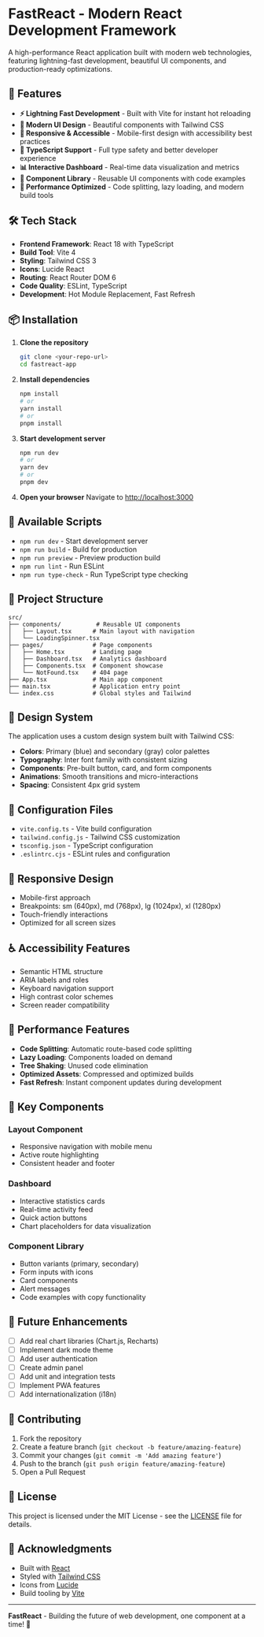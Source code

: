 # FastReact - Modern React Development Framework

A high-performance React application built with modern web technologies, featuring lightning-fast development, beautiful UI components, and production-ready optimizations.

## 🚀 Features

- **⚡ Lightning Fast Development** - Built with Vite for instant hot reloading
- **🎨 Modern UI Design** - Beautiful components with Tailwind CSS
- **📱 Responsive & Accessible** - Mobile-first design with accessibility best practices
- **🔧 TypeScript Support** - Full type safety and better developer experience
- **📊 Interactive Dashboard** - Real-time data visualization and metrics
- **🎯 Component Library** - Reusable UI components with code examples
- **🚀 Performance Optimized** - Code splitting, lazy loading, and modern build tools

## 🛠️ Tech Stack

- **Frontend Framework**: React 18 with TypeScript
- **Build Tool**: Vite 4
- **Styling**: Tailwind CSS 3
- **Icons**: Lucide React
- **Routing**: React Router DOM 6
- **Code Quality**: ESLint, TypeScript
- **Development**: Hot Module Replacement, Fast Refresh

## 📦 Installation

1. **Clone the repository**
   ```bash
   git clone <your-repo-url>
   cd fastreact-app
   ```

2. **Install dependencies**
   ```bash
   npm install
   # or
   yarn install
   # or
   pnpm install
   ```

3. **Start development server**
   ```bash
   npm run dev
   # or
   yarn dev
   # or
   pnpm dev
   ```

4. **Open your browser**
   Navigate to [http://localhost:3000](http://localhost:3000)

## 🚀 Available Scripts

- `npm run dev` - Start development server
- `npm run build` - Build for production
- `npm run preview` - Preview production build
- `npm run lint` - Run ESLint
- `npm run type-check` - Run TypeScript type checking

## 📁 Project Structure

```
src/
├── components/          # Reusable UI components
│   ├── Layout.tsx      # Main layout with navigation
│   └── LoadingSpinner.tsx
├── pages/              # Page components
│   ├── Home.tsx        # Landing page
│   ├── Dashboard.tsx   # Analytics dashboard
│   ├── Components.tsx  # Component showcase
│   └── NotFound.tsx    # 404 page
├── App.tsx             # Main app component
├── main.tsx            # Application entry point
└── index.css           # Global styles and Tailwind
```

## 🎨 Design System

The application uses a custom design system built with Tailwind CSS:

- **Colors**: Primary (blue) and secondary (gray) color palettes
- **Typography**: Inter font family with consistent sizing
- **Components**: Pre-built button, card, and form components
- **Animations**: Smooth transitions and micro-interactions
- **Spacing**: Consistent 4px grid system

## 🔧 Configuration Files

- `vite.config.ts` - Vite build configuration
- `tailwind.config.js` - Tailwind CSS customization
- `tsconfig.json` - TypeScript configuration
- `.eslintrc.cjs` - ESLint rules and configuration

## 📱 Responsive Design

- Mobile-first approach
- Breakpoints: sm (640px), md (768px), lg (1024px), xl (1280px)
- Touch-friendly interactions
- Optimized for all screen sizes

## ♿ Accessibility Features

- Semantic HTML structure
- ARIA labels and roles
- Keyboard navigation support
- High contrast color schemes
- Screen reader compatibility

## 🚀 Performance Features

- **Code Splitting**: Automatic route-based code splitting
- **Lazy Loading**: Components loaded on demand
- **Tree Shaking**: Unused code elimination
- **Optimized Assets**: Compressed and optimized builds
- **Fast Refresh**: Instant component updates during development

## 🎯 Key Components

### Layout Component
- Responsive navigation with mobile menu
- Active route highlighting
- Consistent header and footer

### Dashboard
- Interactive statistics cards
- Real-time activity feed
- Quick action buttons
- Chart placeholders for data visualization

### Component Library
- Button variants (primary, secondary)
- Form inputs with icons
- Card components
- Alert messages
- Code examples with copy functionality

## 🔮 Future Enhancements

- [ ] Add real chart libraries (Chart.js, Recharts)
- [ ] Implement dark mode theme
- [ ] Add user authentication
- [ ] Create admin panel
- [ ] Add unit and integration tests
- [ ] Implement PWA features
- [ ] Add internationalization (i18n)

## 🤝 Contributing

1. Fork the repository
2. Create a feature branch (`git checkout -b feature/amazing-feature`)
3. Commit your changes (`git commit -m 'Add amazing feature'`)
4. Push to the branch (`git push origin feature/amazing-feature`)
5. Open a Pull Request

## 📄 License

This project is licensed under the MIT License - see the [LICENSE](LICENSE) file for details.

## 🙏 Acknowledgments

- Built with [React](https://reactjs.org/)
- Styled with [Tailwind CSS](https://tailwindcss.com/)
- Icons from [Lucide](https://lucide.dev/)
- Build tooling by [Vite](https://vitejs.dev/)

---

**FastReact** - Building the future of web development, one component at a time! 🚀
